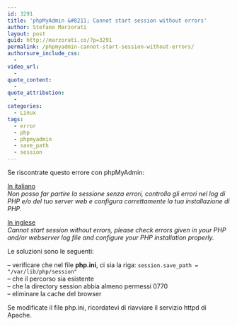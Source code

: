 ```yaml
---
id: 3291
title: 'phpMyAdmin &#8211; Cannot start session without errors'
author: Stefano Marzorati
layout: post
guid: http://marzorati.co/?p=3291
permalink: /phpmyadmin-cannot-start-session-without-errors/
authorsure_include_css:
  - 
video_url:
  - 
quote_content:
  - 
quote_attribution:
  - 
categories:
  - Linux
tags:
  - error
  - php
  - phpmyadmin
  - save_path
  - session
---
```

Se riscontrate questo errore con phpMyAdmin:

<u>In italiano</u>  
*Non posso far partire la sessione senza errori, controlla gli errori nel log di PHP e/o del tuo server web e configura correttamente la tua installazione di PHP.*

<u>In inglese</u>  
*Cannot start session without errors, please check errors given in your PHP and/or webserver log file and configure your PHP installation properly.*

Le soluzioni sono le seguenti:

&#8211; verificare che nel file **php.ini**, ci sia la riga: `session.save_path = "/var/lib/php/session"`  
&#8211; che il percorso sia esistente  
&#8211; che la directory session abbia almeno permessi 0770  
&#8211; eliminare la cache del browser

Se modificate il file php.ini, ricordatevi di riavviare il servizio httpd di Apache.
